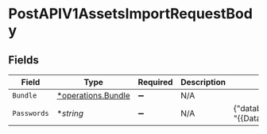 # PostAPIV1AssetsImportRequestBody


## Fields

| Field                                                          | Type                                                           | Required                                                       | Description                                                    | Example                                                        |
| -------------------------------------------------------------- | -------------------------------------------------------------- | -------------------------------------------------------------- | -------------------------------------------------------------- | -------------------------------------------------------------- |
| `Bundle`                                                       | [*operations.Bundle](../../../pkg/models/operations/bundle.md) | :heavy_minus_sign:                                             | N/A                                                            |                                                                |
| `Passwords`                                                    | **string*                                                      | :heavy_minus_sign:                                             | N/A                                                            | {"databases/{{DatabaseYAMLFile}}": "{{DatabasePassword}}"}     |